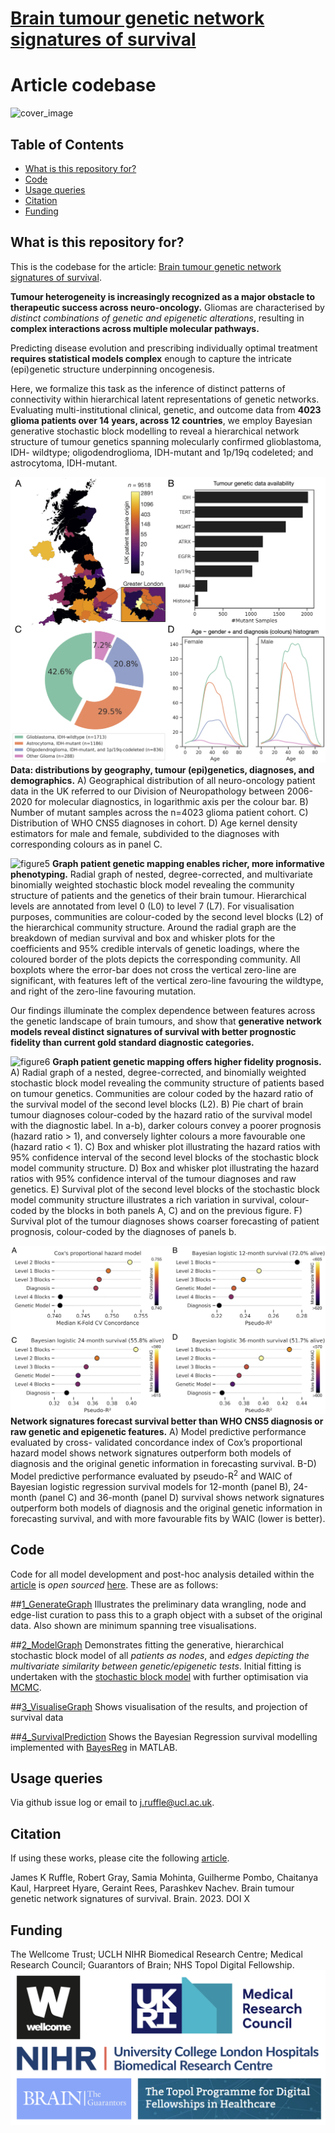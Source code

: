 # [Brain tumour genetic network signatures of survival](URL)
# Article codebase

![cover_image](assets/CoverImage.png)

## Table of Contents
- [What is this repository for?](#what-is-this-repository-for)
- [Code](#code)
- [Usage queries](#usage-queries)
- [Citation](#citation)
- [Funding](#funding)


## What is this repository for?
This is the codebase for the article: [Brain tumour genetic network signatures of survival](URL).

**Tumour heterogeneity is increasingly recognized as a major obstacle to therapeutic success across neuro-oncology.** Gliomas are characterised by *distinct combinations of genetic and epigenetic alterations*, resulting in **complex interactions across multiple molecular pathways.**

Predicting disease evolution and prescribing individually optimal treatment **requires statistical models complex** enough to capture the intricate (epi)genetic structure underpinning oncogenesis. 

Here, we formalize this task as the inference of distinct patterns of connectivity within hierarchical latent representations of genetic networks. Evaluating multi-institutional clinical, genetic, and outcome data from **4023 glioma patients over 14 years, across 12 countries**, we employ Bayesian generative stochastic block modelling to reveal a hierarchical network structure of tumour genetics spanning molecularly confirmed glioblastoma, IDH- wildtype; oligodendroglioma, IDH-mutant and 1p/19q codeleted; and astrocytoma, IDH-mutant. 

![figure1](assets/Figure1.jpg)
**Data: distributions by geography, tumour (epi)genetics, diagnoses, and demographics.** A) Geographical distribution of all neuro-oncology patient data in the UK referred to our Division of Neuropathology between 2006-2020 for molecular diagnostics, in logarithmic axis per the colour bar. B) Number of mutant samples across the n=4023 glioma patient cohort. C) Distribution of WHO CNS5 diagnoses in cohort. D) Age kernel density estimators for male and female, subdivided to the diagnoses with corresponding colours as in panel C.

![figure5](assets/Figure5.jpg)
**Graph patient genetic mapping enables richer, more informative phenotyping.** Radial graph of nested, degree-corrected, and multivariate binomially weighted stochastic block model revealing the community structure of patients and the genetics of their brain tumour. Hierarchical levels are annotated from level 0 (L0) to level 7 (L7). For visualisation purposes, communities are colour-coded by the second level blocks (L2) of the hierarchical community structure. Around the radial graph are the breakdown of median survival and box and whisker plots for the coefficients and 95% credible intervals of genetic loadings, where the coloured border of the plots depicts the corresponding community. All boxplots where the error-bar does not cross the vertical zero-line are significant, with features left of the vertical zero-line favouring the wildtype, and right of the zero-line favouring mutation.


Our findings illuminate the complex dependence between features across the genetic landscape of brain tumours, and show that **generative network models reveal distinct signatures of survival with better prognostic fidelity than current gold standard diagnostic categories.**

![figure6](assets/Figure6.jpg)
**Graph patient genetic mapping offers higher fidelity prognosis.** A) Radial graph of a nested, degree-corrected, and binomially weighted stochastic block model revealing the community structure of patients based on tumour genetics. Communities are colour coded by the hazard ratio of the survival model of the second level blocks (L2). B) Pie chart of brain tumour diagnoses colour-coded by the hazard ratio of the survival model with the diagnostic label. In a-b), darker colours convey a poorer prognosis (hazard ratio > 1), and conversely lighter colours a more favourable one (hazard ratio < 1). C) Box and whisker plot illustrating the hazard ratios with 95% confidence interval of the second level blocks of the stochastic block model community structure. D) Box and whisker plot illustrating the hazard ratios with 95% confidence interval of the tumour diagnoses and raw genetics. E) Survival plot of the second level blocks of the stochastic block model community structure illustrates a rich variation in survival, colour-coded by the blocks in both panels A, C) and on the previous figure. F) Survival plot of the tumour diagnoses shows coarser forecasting of patient prognosis, colour-coded by the diagnoses of panels b.


![figure7](assets/Figure7.jpg)
**Network signatures forecast survival better than WHO CNS5 diagnosis or raw genetic and epigenetic features.** A) Model predictive performance evaluated by cross- validated concordance index of Cox’s proportional hazard model shows network signatures outperform both models of diagnosis and the original genetic information in forecasting survival. B-D) Model predictive performance evaluated by pseudo-R<sup>2</sup> and WAIC of Bayesian logistic regression survival models for 12-month (panel B), 24-month (panel C) and 36-month (panel D) survival shows network signatures outperform both models of diagnosis and the original genetic information in forecasting survival, and with more favourable fits by WAIC (lower is better).


## Code
Code for all model development and post-hoc analysis detailed within the [article](URL) is *open sourced* [here](code/). These are as follows:

##[1_GenerateGraph](code/1_GenerateGraph.ipynb)
Illustrates the preliminary data wrangling, node and edge-list curation to pass this to a graph object with a subset of the original data. Also shown are minimum spanning tree visualisations.


##[2_ModelGraph](code/2_ModelGraph.ipynb)
Demonstrates fitting the generative, hierarchical stochastic block model of all *patients as nodes*, and *edges depicting the multivariate similarity between genetic/epigenetic tests*. Initial fitting is undertaken with the [stochastic block model](https://dx.doi.org/10.1002/9781119483298.ch11) with further optimisation via [MCMC](https://dx.doi.org/10.1103/PhysRevE.89.012804).


##[3_VisualiseGraph](code/3_VisualiseGraph.ipynb)
Shows visualisation of the results, and projection of survival data


##[4_SurvivalPrediction](code/4_SurvivalModelling.m)
Shows the Bayesian Regression survival modelling implemented with [BayesReg](https://www.mathworks.com/matlabcentral/fileexchange/60823-flexible-bayesian-penalized-regression-modelling) in MATLAB.



## Usage queries
Via github issue log or email to j.ruffle@ucl.ac.uk.


## Citation
If using these works, please cite the following [article](URL).

James K Ruffle, Robert Gray, Samia Mohinta, Guilherme Pombo, Chaitanya Kaul, Harpreet Hyare, Geraint Rees, Parashkev Nachev. Brain tumour genetic network signatures of survival. Brain. 2023. DOI X


## Funding
The Wellcome Trust; UCLH NIHR Biomedical Research Centre; Medical Research Council; Guarantors of Brain; NHS Topol Digital Fellowship.
![funders](assets/funders.png)